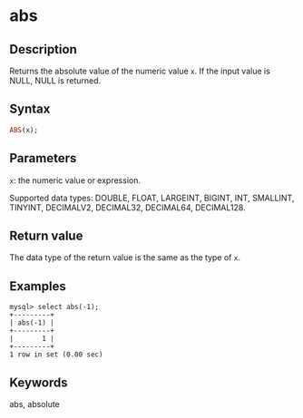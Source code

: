 # abs

## Description

Returns the absolute value of the numeric value `x`. If the input value is NULL, NULL is returned.

## Syntax

```Haskell
ABS(x);
```

## Parameters

`x`: the numeric value or expression.

Supported data types: DOUBLE, FLOAT, LARGEINT, BIGINT, INT, SMALLINT, TINYINT, DECIMALV2, DECIMAL32, DECIMAL64, DECIMAL128.

## Return value

The data type of the return value is the same as the type of `x`.

## Examples

```Plain Text
mysql> select abs(-1);
+---------+
| abs(-1) |
+---------+
|       1 |
+---------+
1 row in set (0.00 sec)
```

## Keywords

abs, absolute
